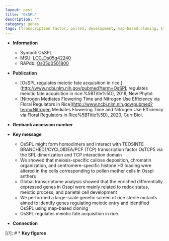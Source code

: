 ```yaml
---
layout: post
title: "OsSPL"
description: ""
category: genes
tags: [transcription factor, pollen, development, map-based cloning, sterile, meiotic]
---
```


* **Information**  
    + Symbol: OsSPL  
    + MSU: [LOC_Os05g42240](http://rice.uga.edu/cgi-bin/ORF_infopage.cgi?orf=LOC_Os05g42240)  
    + RAPdb: [Os05g0501800](http://rapdb.dna.affrc.go.jp/viewer/gbrowse_details/irgsp1?name=Os05g0501800)  

* **Publication**  
    + [OsSPL regulates meiotic fate acquisition in rice.](http://www.ncbi.nlm.nih.gov/pubmed?term=OsSPL regulates meiotic fate acquisition in rice.%5BTitle%5D), 2018, New Phytol.
    + [Nitrogen Mediates Flowering Time and Nitrogen Use Efficiency via Floral Regulators in Rice](http://www.ncbi.nlm.nih.gov/pubmed?term=Nitrogen Mediates Flowering Time and Nitrogen Use Efficiency via Floral Regulators in Rice%5BTitle%5D), 2020, Curr Biol.

* **Genbank accession number**  

* **Key message**  
    + OsSPL might form homodimers and interact with TEOSINTE BRANCHED1/CYCLOIDEA/PCF (TCP) transcription factor OsTCP5 via the SPL dimerization and TCP interaction domain
    + We showed that meiosis-specific callose deposition, chromatin organization, and centromere-specific histone H3 loading were altered in the cells corresponding to pollen mother cells in Osspl anthers
    + Global transcriptome analysis showed that the enriched differentially expressed genes in Osspl were mainly related to redox status, meiotic process, and parietal cell development
    + We performed a large-scale genetic screen of rice sterile mutants aimed to identify genes regulating meiotic entry and identified OsSPL using map-based cloning
    + OsSPL regulates meiotic fate acquisition in rice.

* **Connection**  

[//]: # * **Key figures**  


